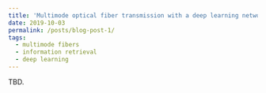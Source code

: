 ```yaml
---
title: 'Multimode optical fiber transmission with a deep learning network'
date: 2019-10-03
permalink: /posts/blog-post-1/
tags:
  - multimode fibers
  - information retrieval
  - deep learning
---
```


TBD.
